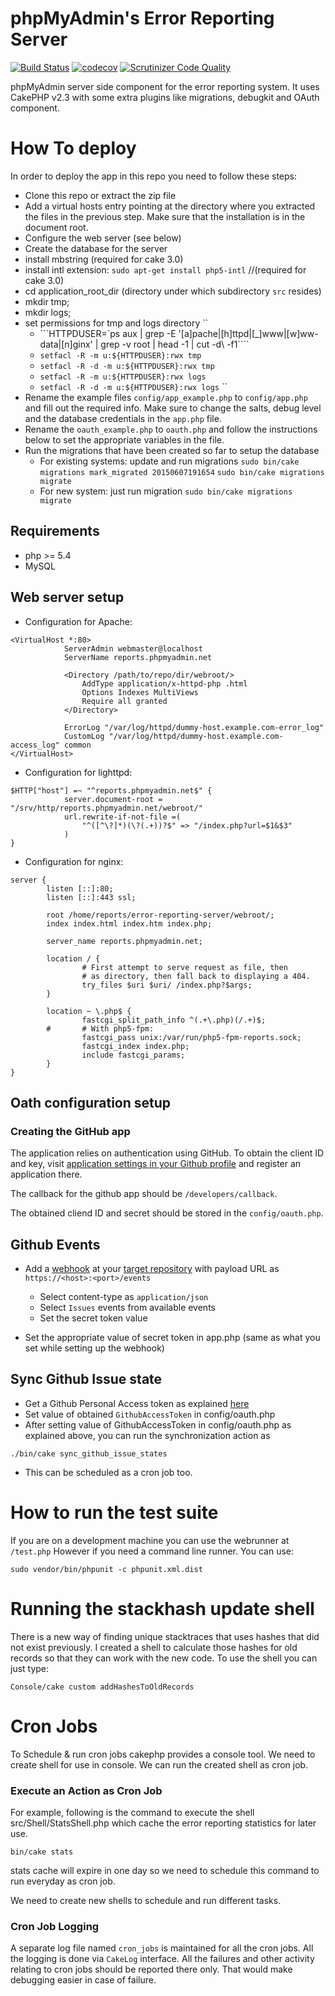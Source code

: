 phpMyAdmin's Error Reporting Server
===================================

[![Build Status](https://travis-ci.org/phpmyadmin/error-reporting-server.png?branch=master)](https://travis-ci.org/phpmyadmin/error-reporting-server)
[![codecov](https://codecov.io/gh/phpmyadmin/error-reporting-server/branch/master/graph/badge.svg)](https://codecov.io/gh/phpmyadmin/error-reporting-server)
[![Scrutinizer Code Quality](https://scrutinizer-ci.com/g/phpmyadmin/error-reporting-server/badges/quality-score.png?s=9d696be27235e042548ad09e1002841b532ee6bb)](https://scrutinizer-ci.com/g/phpmyadmin/error-reporting-server/)

phpMyAdmin server side component for the error reporting system. It uses
CakePHP v2.3 with some extra plugins like migrations, debugkit and OAuth
component.

# How To deploy #

In order to deploy the app in this repo you need to follow these steps:

- Clone this repo or extract the zip file
- Add a virtual hosts entry pointing at the directory where you extracted the
  files in the previous step. Make sure that the installation is in the
  document root.
- Configure the web server (see below)
- Create the database for the server
- install mbstring (required for cake 3.0)
- install intl extension: `sudo apt-get install php5-intl` //(required for cake 3.0)
- cd application_root_dir (directory under which subdirectory `src` resides)
- mkdir tmp;
- mkdir logs;
- set permissions for tmp and logs directory
          ``
	- ```HTTPDUSER=`ps aux | grep -E '[a]pache|[h]ttpd|[_]www|[w]ww-data|[n]ginx' | grep -v root | head -1 | cut -d\  -f1````
	- `setfacl -R -m u:${HTTPDUSER}:rwx tmp`
	- `setfacl -R -d -m u:${HTTPDUSER}:rwx tmp`
	- `setfacl -R -m u:${HTTPDUSER}:rwx logs`
	- `setfacl -R -d -m u:${HTTPDUSER}:rwx logs`
``
- Rename the example files `config/app_example.php` to
  `config/app.php` and fill out the required info.
  Make sure to change the salts, debug level and
  the database credentials in the `app.php` file.
- Rename the `oauth_example.php` to `oauth.php` and follow the instructions below
  to set the appropriate variables in the file.
- Run the migrations that have been created so far to setup the database
 	- For existing systems: update and run migrations
    	`sudo bin/cake migrations mark_migrated 20150607191654`
    	`sudo bin/cake migrations migrate`
	- For new system: just run migration
	 `sudo bin/cake migrations migrate`

## Requirements ##
 - php >= 5.4
 - MySQL


## Web server setup ##

- Configuration for Apache:
```
<VirtualHost *:80>
			ServerAdmin webmaster@localhost
			ServerName reports.phpmyadmin.net

			<Directory /path/to/repo/dir/webroot/>
				AddType application/x-httpd-php .html
				Options Indexes MultiViews
				Require all granted
			</Directory>

			ErrorLog "/var/log/httpd/dummy-host.example.com-error_log"
			CustomLog "/var/log/httpd/dummy-host.example.com-access_log" common
</VirtualHost>
```
- Configuration for lighttpd:
```
$HTTP["host"] =~ "^reports.phpmyadmin.net$" {
			server.document-root = "/srv/http/reports.phpmyadmin.net/webroot/"
			url.rewrite-if-not-file =(
				"^([^\?]*)(\?(.+))?$" => "/index.php?url=$1&$3"
			)
}
```
- Configuration for nginx:
```
server {
        listen [::]:80;
        listen [::]:443 ssl;

        root /home/reports/error-reporting-server/webroot/;
        index index.html index.htm index.php;

        server_name reports.phpmyadmin.net;

        location / {
                # First attempt to serve request as file, then
                # as directory, then fall back to displaying a 404.
                try_files $uri $uri/ /index.php?$args;
        }

        location ~ \.php$ {
                fastcgi_split_path_info ^(.+\.php)(/.+)$;
        #       # With php5-fpm:
                fastcgi_pass unix:/var/run/php5-fpm-reports.sock;
                fastcgi_index index.php;
                include fastcgi_params;
        }
}
```

## Oath configuration setup ##

### Creating the GitHub app ###

The application relies on authentication using GitHub. To obtain the client ID
and key, visit [application settings in your Github profile][gh-oauth] and
register an application there.

The callback for the github app should be ``/developers/callback``.

The obtained cliend ID and secret should be stored in the ``config/oauth.php``.

[gh-oauth]: https://github.com/settings/applications


## Github Events ##
- Add a [webhook](https://developer.github.com/webhooks/creating/) at your [target repository](https://github.com/phpmyadmin/phpmyadmin) with payload URL as `https://<host>:<port>/events`
  - Select content-type as `application/json`
  - Select `Issues` events from available events
  - Set the secret token value

- Set the appropriate value of secret token in app.php (same as what you set while setting up the webhook)


## Sync Github Issue state ##
- Get a Github Personal Access token as explained [here](https://help.github.com/articles/creating-a-personal-access-token-for-the-command-line/)
- Set value of obtained `GithubAccessToken` in config/oauth.php
- After setting value of GithubAccessToken in config/oauth.php as explained above, you can run the synchronization action as
```Shell
./bin/cake sync_github_issue_states
```
- This can be scheduled as a cron job too.

# How to run the test suite #

If you are on a development machine you can use the webrunner at `/test.php`
However if you need a command line runner. You can use:
```
sudo vendor/bin/phpunit -c phpunit.xml.dist
```

# Running the stackhash update shell #

There is a new way of finding unique stacktraces that uses hashes that did not
exist previously. I created a shell to calculate those hashes for old records so
that they can work with the new code. To use the shell you can just type:
```
Console/cake custom addHashesToOldRecords
```

# Cron Jobs #
To Schedule & run cron jobs cakephp provides a console tool. We need to create shell for use in console. We can run the created shell as cron job.
### Execute an Action as Cron Job ###
For example, following is the command to execute the shell src/Shell/StatsShell.php which cache the error reporting statistics for later use.
```Shell
bin/cake stats
```
stats cache will expire in one day so we need to schedule this command to run everyday as cron job.

We need to create new shells to schedule and run different tasks.
### Cron Job Logging ###
A separate log file named `cron_jobs` is maintained for all the cron jobs. All the logging is done via `CakeLog` interface. All the failures and other activity relating to cron jobs should be reported there only. That would make debugging easier in case of failure.
